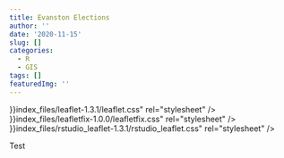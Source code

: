 ```yaml
---
title: Evanston Elections
author: ''
date: '2020-11-15'
slug: []
categories:
  - R
  - GIS
tags: []
featuredImg: ''
---
```

<script src="{{< relref "posts/2020-11-15-evanston-elections/index.markdown" >}}index_files/htmlwidgets-1.5.2/htmlwidgets.js"></script>
<script src="{{< relref "posts/2020-11-15-evanston-elections/index.markdown" >}}index_files/jquery-1.12.4/jquery.min.js"></script>
<link href="{{< relref "posts/2020-11-15-evanston-elections/index.markdown" >}}index_files/leaflet-1.3.1/leaflet.css" rel="stylesheet" />
<script src="{{< relref "posts/2020-11-15-evanston-elections/index.markdown" >}}index_files/leaflet-1.3.1/leaflet.js"></script>
<link href="{{< relref "posts/2020-11-15-evanston-elections/index.markdown" >}}index_files/leafletfix-1.0.0/leafletfix.css" rel="stylesheet" />
<script src="{{< relref "posts/2020-11-15-evanston-elections/index.markdown" >}}index_files/Proj4Leaflet-1.0.1/proj4-compressed.js"></script>
<script src="{{< relref "posts/2020-11-15-evanston-elections/index.markdown" >}}index_files/Proj4Leaflet-1.0.1/proj4leaflet.js"></script>
<link href="{{< relref "posts/2020-11-15-evanston-elections/index.markdown" >}}index_files/rstudio_leaflet-1.3.1/rstudio_leaflet.css" rel="stylesheet" />
<script src="{{< relref "posts/2020-11-15-evanston-elections/index.markdown" >}}index_files/leaflet-binding-2.0.3/leaflet.js"></script>

Test

<div id="htmlwidget-1" style="width:100%;height:480px;" class="leaflet html-widget"></div>
<script type="application/json" data-for="htmlwidget-1">{"x":{"options":{"crs":{"crsClass":"L.CRS.EPSG3857","code":null,"proj4def":null,"projectedBounds":null,"options":{}}},"calls":[{"method":"addTiles","args":["//{s}.tile.openstreetmap.org/{z}/{x}/{y}.png",null,null,{"minZoom":0,"maxZoom":18,"tileSize":256,"subdomains":"abc","errorTileUrl":"","tms":false,"noWrap":false,"zoomOffset":0,"zoomReverse":false,"opacity":1,"zIndex":1,"detectRetina":false,"attribution":"&copy; <a href=\"http://openstreetmap.org\">OpenStreetMap<\/a> contributors, <a href=\"http://creativecommons.org/licenses/by-sa/2.0/\">CC-BY-SA<\/a>"}]},{"method":"addPopups","args":[42.0285,-93.65,"Here is the <b>Department of Statistics<\/b>, ISU",null,null,{"maxWidth":300,"minWidth":50,"autoPan":true,"keepInView":false,"closeButton":true,"className":""}]}],"setView":[[42.0285,-93.65],17,[]],"limits":{"lat":[42.0285,42.0285],"lng":[-93.65,-93.65]}},"evals":[],"jsHooks":[]}</script>

